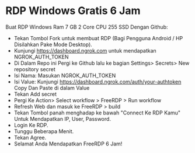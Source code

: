 # RDP Windows Gratis 6 Jam

Buat RDP Windows Ram 7 GB 2 Core CPU 255 SSD Dengan Github:
+ Tekan Tombol Fork untuk membuat RDP (Bagi Pengguna Android / HP Disilahkan Pake Mode Desktop).
+ Kunjungi https://dashboard.ngrok.com untuk mendapatkan NGROK_AUTH_TOKEN
+ Di Dalam Repo ini Pergi ke Github lalu ke bagian Settings> Secrets> New repository secret
+ Isi Nama: Masukan NGROK_AUTH_TOKEN
+ Isi Value: Kunjungi https://dashboard.ngrok.com/auth/your-authtoken Copy Dan Paste di dalam Value
+ Tekan Add secret
+ Pergi Ke Action> Select workflow > FreeRDP > Run workflow
+ Refresh Web dan masuk ke FreeRDP > build
+ Tekan Tombol panah menghadap ke bawah "Connect Ke RDP Kamu" Untuk Mendapatkan IP, User, Password.
+ Login Ke RDP.
+ Tunggu Beberapa Menit.
+ Tekan Agree.
+ Selamat Anda Mendapatkan FreeRDP 6 Jam!

